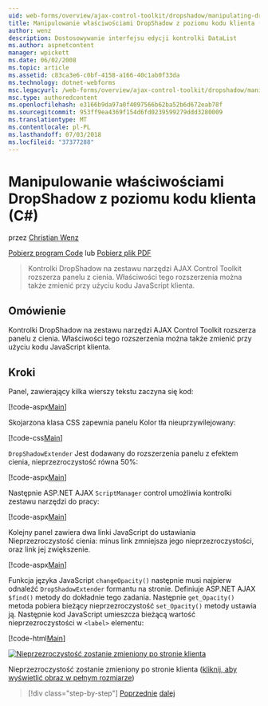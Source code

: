 ```yaml
---
uid: web-forms/overview/ajax-control-toolkit/dropshadow/manipulating-dropshadow-properties-from-client-code-cs
title: Manipulowanie właściwościami DropShadow z poziomu kodu klienta (C#) | Dokumentacja firmy Microsoft
author: wenz
description: Dostosowywanie interfejsu edycji kontrolki DataList
ms.author: aspnetcontent
manager: wpickett
ms.date: 06/02/2008
ms.topic: article
ms.assetid: c83ca3e6-c0bf-4158-a166-40c1ab0f33da
ms.technology: dotnet-webforms
msc.legacyurl: /web-forms/overview/ajax-control-toolkit/dropshadow/manipulating-dropshadow-properties-from-client-code-cs
msc.type: authoredcontent
ms.openlocfilehash: e3166b9da97a0f4097566b62ba52b6d672eab78f
ms.sourcegitcommit: 953ff9ea4369f154d6fd0239599279ddd3280009
ms.translationtype: MT
ms.contentlocale: pl-PL
ms.lasthandoff: 07/03/2018
ms.locfileid: "37377288"
---
```

<a name="manipulating-dropshadow-properties-from-client-code-c"></a>Manipulowanie właściwościami DropShadow z poziomu kodu klienta (C#)
====================
przez [Christian Wenz](https://github.com/wenz)

[Pobierz program Code](http://download.microsoft.com/download/5/1/6/51652a81-500b-4f6b-88d3-617103e7941e/DropShadow2.cs.zip) lub [Pobierz plik PDF](http://download.microsoft.com/download/b/6/a/b6ae89ee-df69-4c87-9bfb-ad1eb2b23373/dropshadow2CS.pdf)

> Kontrolki DropShadow na zestawu narzędzi AJAX Control Toolkit rozszerza panelu z cienia. Właściwości tego rozszerzenia można także zmienić przy użyciu kodu JavaScript klienta.


## <a name="overview"></a>Omówienie

Kontrolki DropShadow na zestawu narzędzi AJAX Control Toolkit rozszerza panelu z cienia. Właściwości tego rozszerzenia można także zmienić przy użyciu kodu JavaScript klienta.

## <a name="steps"></a>Kroki

Panel, zawierający kilka wierszy tekstu zaczyna się kod:

[!code-aspx[Main](manipulating-dropshadow-properties-from-client-code-cs/samples/sample1.aspx)]

Skojarzona klasa CSS zapewnia panelu Kolor tła nieuprzywilejowany:

[!code-css[Main](manipulating-dropshadow-properties-from-client-code-cs/samples/sample2.css)]

`DropShadowExtender` Jest dodawany do rozszerzenia panelu z efektem cienia, nieprzezroczystość równa 50%:

[!code-aspx[Main](manipulating-dropshadow-properties-from-client-code-cs/samples/sample3.aspx)]

Następnie ASP.NET AJAX `ScriptManager` control umożliwia kontrolki zestawu narzędzi do pracy:

[!code-aspx[Main](manipulating-dropshadow-properties-from-client-code-cs/samples/sample4.aspx)]

Kolejny panel zawiera dwa linki JavaScript do ustawiania Nieprzezroczystość cienia: minus link zmniejsza jego nieprzezroczystości, oraz link jej zwiększenie.

[!code-aspx[Main](manipulating-dropshadow-properties-from-client-code-cs/samples/sample5.aspx)]

Funkcja języka JavaScript `changeOpacity()` następnie musi najpierw odnaleźć `DropShadowExtender` formantu na stronie. Definiuje ASP.NET AJAX `$find()` metody do dokładnie tego zadania. Następnie `get_Opacity()` metoda pobiera bieżący nieprzezroczystość `set_Opacity()` metody ustawia ją. Następnie kod JavaScript umieszcza bieżącą wartość nieprzezroczystości w `<label>` elementu:

[!code-html[Main](manipulating-dropshadow-properties-from-client-code-cs/samples/sample6.html)]


[![Nieprzezroczystość zostanie zmieniony po stronie klienta](manipulating-dropshadow-properties-from-client-code-cs/_static/image2.png)](manipulating-dropshadow-properties-from-client-code-cs/_static/image1.png)

Nieprzezroczystość zostanie zmieniony po stronie klienta ([kliknij, aby wyświetlić obraz w pełnym rozmiarze](manipulating-dropshadow-properties-from-client-code-cs/_static/image3.png))

> [!div class="step-by-step"]
> [Poprzednie](adjusting-the-z-index-of-a-dropshadow-cs.md)
> [dalej](adjusting-the-z-index-of-a-dropshadow-vb.md)
